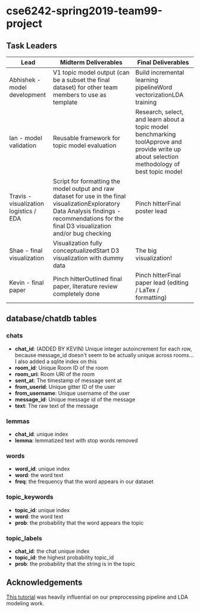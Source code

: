 # cse6242-spring2019-team99-project


## Task Leaders
| Lead                                   | Midterm Deliverables                                                                                                                                                                             | Final Deliverables                                                                                                                            |
|----------------------------------------|--------------------------------------------------------------------------------------------------------------------------------------------------------------------------------------------------|-----------------------------------------------------------------------------------------------------------------------------------------------|
| Abhishek - model development           | V1 topic model output (can be a subset the final dataset) for other team members to use as template                                                                                              | Build incremental learning pipelineWord vectorizationLDA training                                                                             |
| Ian - model validation                 | Reusable framework for topic model evaluation                                                                                                                                                    | Research, select, and learn about a topic model benchmarking toolApprove and provide write up about selection methodology of best topic model |
| Travis - visualization logistics / EDA | Script for formatting the model output and raw dataset for use in the final visualizationExploratory Data Analysis findings - recommendations for the final D3 visualization and/or bug checking | Pinch hitterFinal poster lead                                                                                                                 |
| Shae - final visualization             | Visualization fully conceptualizedStart D3 visualization with dummy data                                                                                                                         | The big visualization!                                                                                                                        |
| Kevin - final paper                    | Pinch hitterOutlined final paper, literature review completely done                                                                                                                              | Pinch hitterFinal paper lead (editing / LaTex / formatting)                                                                                   

## database/chatdb tables

### chats
* **chat_id**: (ADDED BY KEVIN) Unique integer autoincrement for each row, because message_id doesn't seem to be actually unique across rooms... I also added a sqlite index on this
* **room_id**: Unique Room ID of the room
* **room_uri**: Room URI of the room
* **sent_at**: The timestamp of message sent at
* **from_userid**: Unique gitter ID of the user
* **from_username**: Unique username of the user
* **message_id**: Unique message id of the message
* **text**: The raw text of the message

### lemmas
* **chat_id**: unique index
* **lemma**: lemmatized text with stop words removed

### words
* **word_id**: unique index
* **word**: the word text
* **freq**: the frequency that the word appears in our dataset

### topic_keywords
* **topic_id**: unique index
* **word**: the word text
* **prob**: the probability that the word appears the topic

### topic_labels
* **chat_id**: the chat unique index
* **topic_id**: the highest probability topic_id
* **prob**: the probability that the string is in the topic

## Acknowledgements

[This tutorial](https://www.machinelearningplus.com/nlp/topic-modeling-gensim-python/) was heavily influential on our preprocessing pipeline and LDA modeling work.